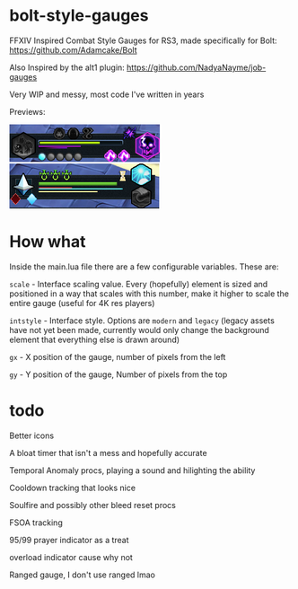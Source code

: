 # bolt-style-gauges
FFXIV Inspired Combat Style Gauges for RS3, made specifically for Bolt: https://github.com/Adamcake/Bolt

Also Inspired by the alt1 plugin: https://github.com/NadyaNayme/job-gauges

Very WIP and messy, most code I've written in years

Previews:

![This is Necromancy](/assets/preview-necromancy.png)
![This is Magic](/assets/preview-magic.png)

# How what
Inside the main.lua file there are a few configurable variables. These are:

`scale` - Interface scaling value. Every (hopefully) element is sized and positioned in a way that scales with this number, make it higher to scale the entire gauge (useful for 4K res players)

`intstyle` - Interface style. Options are `modern` and `legacy` (legacy assets have not yet been made, currently would only change the background element that everything else is drawn around)

`gx` - X position of the gauge, number of pixels from the left

`gy` - Y position of the gauge, Number of pixels from the top

# todo
Better icons

A bloat timer that isn't a mess and hopefully accurate

Temporal Anomaly procs, playing a sound and hilighting the ability

Cooldown tracking that looks nice

Soulfire and possibly other bleed reset procs

FSOA tracking

95/99 prayer indicator as a treat

overload indicator cause why not

Ranged gauge, I don't use ranged lmao

